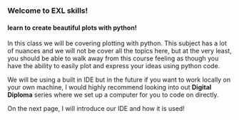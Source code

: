 ### Welcome to EXL skills!
#### learn to create beautiful plots with python!

In this class we will be covering plotting with python.  This subject has a lot of nuances and we will not be cover all the topics here, but at the very least, you should be able to walk away from this course feeling as though you have the ability to easily plot and express your ideas using python code.  

We will be using a built in IDE but in the future if you want to work locally on your own machine, I would highly recommend looking into out **Digital Diploma** series where we set up a computer for you to code on directly.

On the next page, I will introduce our IDE and how it is used!
